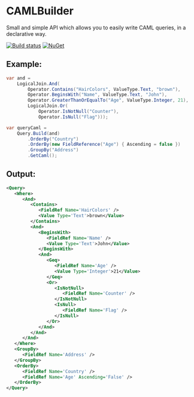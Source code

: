 # CAMLBuilder
Small and simple API which allows you to easily write CAML queries, in a declarative way.

[![Build status](https://ci.appveyor.com/api/projects/status/1a5mcdp2ysrjor42/branch/master?svg=true)](https://ci.appveyor.com/project/joaope/camlbuilder/branch/master)
[![NuGet](https://img.shields.io/nuget/v/CamlBuilder.svg?maxAge=2592000)]()

## Example:

```C#
var and = 
    LogicalJoin.And(
        Operator.Contains("HairColors", ValueType.Text, "brown"),
        Operator.BeginsWith("Name", ValueType.Text, "John"),
        Operator.GreaterThanOrEqualTo("Age", ValueType.Integer, 21),
        LogicalJoin.Or(
            Operator.IsNotNull("Counter"),
            Operator.IsNull("Flag")));

var queryCaml = 
    Query.Build(and)
        .OrderBy("Country")
        .OrderBy(new FieldReference("Age") { Ascending = false })
        .GroupBy("Address")
        .GetCaml();
```

## Output:

```XML
<Query>
   <Where>
      <And>
         <Contains>
            <FieldRef Name='HairColors' />
            <Value Type='Text'>brown</Value>
         </Contains>
         <And>
            <BeginsWith>
               <FieldRef Name='Name' />
               <Value Type='Text'>John</Value>
            </BeginsWith>
            <And>
               <Geq>
                  <FieldRef Name='Age' />
                  <Value Type='Integer'>21</Value>
               </Geq>
               <Or>
                  <IsNotNull>
                     <FieldRef Name='Counter' />
                  </IsNotNull>
                  <IsNull>
                     <FieldRef Name='Flag' />
                  </IsNull>
               </Or>
            </And>
         </And>
      </And>
   </Where>
   <GroupBy>
      <FieldRef Name='Address' />
   </GroupBy>
   <OrderBy>
      <FieldRef Name='Country' />
      <FieldRef Name='Age' Ascending='False' />
   </OrderBy>
</Query>
```